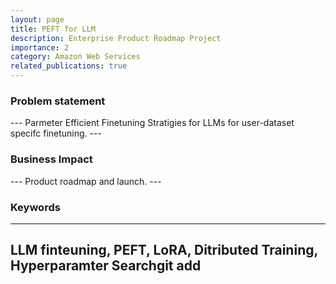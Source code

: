 ```yaml
---
layout: page
title: PEFT for LLM
description: Enterprise Product Roadmap Project
importance: 2
category: Amazon Web Services
related_publications: true
---
```


<h3> Problem statement </h3>
---
Parmeter Efficient Finetuning Stratigies for LLMs for user-dataset specifc finetuning.
---


<h3> Business Impact </h3>
---
Product roadmap and launch.
---

<h3> Keywords </h3>

---
LLM finteuning, 
PEFT, 
LoRA,
Ditributed Training,
Hyperparamter Searchgit add 
---